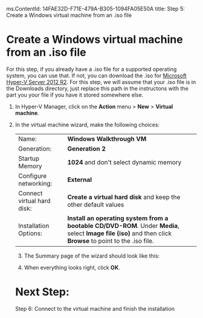 ms.ContentId: 14FAE32D-F71E-479A-B305-1094FA05E50A
title: Step 5: Create a Windows virtual machine from an .iso file

# Create a Windows virtual machine from an .iso file #

For this step, if you already have a .iso file for a supported operating system, you can use that. If not, you can download the .iso for [Microsoft Hyper-V Server 2012 R2](http://www.microsoft.com/en-us/evalcenter/evaluate-hyper-v-server-2012-r2). For this step, we will assume that your .iso file is in the Downloads directory, just replace this path in the instructons with the part you your file if you have it stored somewhere else.

1. In Hyper-V Manager, click on the **Action** menu > **New** > **Virtual machine**. 
2. In the virtual machine wizard, make the following choices:
	
	<table>
	<tr><td>Name:</td> <td><b>Windows Walkthrough VM</b></td></tr>
	<tr><td>Generation:</td> <td><b>Generation 2</b></td></tr>
	<tr><td>Startup Memory</td> <td><b>1024</b> and don't select dynamic memory</td></tr>
	<tr><td>Configure networking:</td> <td><b>External</b></td></tr>
	<tr><td>Connect virtual hard disk:</td> <td><b>Create a virtual hard disk</b> and keep the other default values</td></tr>
	<tr><td>Installation Options:</td> <td><b>Install an operating system from a bootable CD/DVD-ROM</b>. Under <b>Media</b>, select <b>Image file (iso)</b> and then click <b>Browse</b> to point to the .iso file.</td></tr>
</table>

3. The Summary page of the wizard should look like this:
	
	<!-- need screenshot -->
4. When everything looks right, click **OK**. 

# Next Step: #
Step 6: Connect to the virtual machine and finish the installation